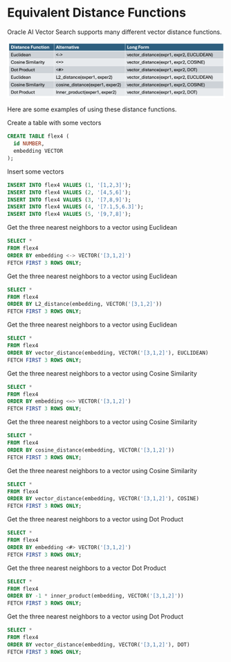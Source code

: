 # Equivalent Distance Functions

Oracle AI Vector Search supports many different vector distance functions.

<img src="images/alt_dist_fn.png" width="640" alt="Alternative Distance Functions"/>

Here are some examples of using these distance functions.

Create a table with some vectors

```SQL
CREATE TABLE flex4 (
  id NUMBER,
  embedding VECTOR
);
```
  
Insert some vectors

```SQL
INSERT INTO flex4 VALUES (1, '[1,2,3]');
INSERT INTO flex4 VALUES (2, '[4,5,6]');
INSERT INTO flex4 VALUES (3, '[7,8,9]');
INSERT INTO flex4 VALUES (4, '[7.1,5,6.3]');
INSERT INTO flex4 VALUES (5, '[9,7,8]');
```

Get the three nearest neighbors to a vector using Euclidean

```SQL
SELECT *
FROM flex4
ORDER BY embedding <-> VECTOR('[3,1,2]')
FETCH FIRST 3 ROWS ONLY;
```

Get the three nearest neighbors to a vector using Euclidean

```SQL
SELECT *
FROM flex4
ORDER BY L2_distance(embedding, VECTOR('[3,1,2]'))
FETCH FIRST 3 ROWS ONLY;
```

Get the three nearest neighbors to a vector using Euclidean

```SQL
SELECT *
FROM flex4
ORDER BY vector_distance(embedding, VECTOR('[3,1,2]'), EUCLIDEAN)
FETCH FIRST 3 ROWS ONLY;
```


Get the three nearest neighbors to a vector using Cosine Similarity

```SQL
SELECT *
FROM flex4
ORDER BY embedding <=> VECTOR('[3,1,2]')
FETCH FIRST 3 ROWS ONLY;
```

Get the three nearest neighbors to a vector using Cosine Similarity

```SQL
SELECT *
FROM flex4
ORDER BY cosine_distance(embedding, VECTOR('[3,1,2]'))
FETCH FIRST 3 ROWS ONLY;
```

Get the three nearest neighbors to a vector using Cosine Similarity

```SQL
SELECT *
FROM flex4
ORDER BY vector_distance(embedding, VECTOR('[3,1,2]'), COSINE)
FETCH FIRST 3 ROWS ONLY;
```

Get the three nearest neighbors to a vector using Dot Product

```SQL
SELECT *
FROM flex4
ORDER BY embedding <#> VECTOR('[3,1,2]')
FETCH FIRST 3 ROWS ONLY;
```

Get the three nearest neighbors to a vector Dot Product

```SQL
SELECT *
FROM flex4
ORDER BY -1 * inner_product(embedding, VECTOR('[3,1,2]'))
FETCH FIRST 3 ROWS ONLY;
```

Get the three nearest neighbors to a vector using Dot Product

```SQL
SELECT *
FROM flex4
ORDER BY vector_distance(embedding, VECTOR('[3,1,2]'), DOT)
FETCH FIRST 3 ROWS ONLY;
```
